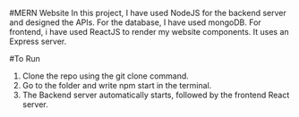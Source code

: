 #MERN Website
In this project, I have used NodeJS for the backend server and designed the APIs. 
For the database, I have used mongoDB.
For frontend, i have used ReactJS to render my website components.
It uses an Express server.

#To Run
1. Clone the repo using the git clone command.
2. Go to the folder and write npm start in the terminal.
3. The Backend server automatically starts, followed by the frontend React server.
